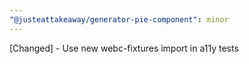 ```yaml
---
"@justeattakeaway/generator-pie-component": minor
---
```


[Changed] - Use new webc-fixtures import in a11y tests
